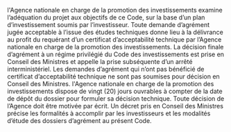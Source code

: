 l'Agence nationale en charge de la promotion des investissements examine l’adéquation du projet aux objectifs de ce Code, sur la base d’un plan d’investissement soumis par l’investisseur. Toute demande d’agrément jugée acceptable à l’issue des études techniques donne lieu à la délivrance au profit du requérant d’un certificat d’acceptabilité technique par l’Agence nationale en charge de la promotion des investissements.
La décision finale d’agrément à un régime privilégié du Code des investissements est prise en Conseil des Ministres et appelle la prise subséquente d’un arrêté interministériel. Les demandes d’agrément qui n’ont pas bénéficié de certificat d’acceptabilité technique ne sont pas soumises pour décision en Conseil des Ministres.
l'Agence nationale en charge de la promotion des investissements dispose de vingt (20) jours ouvrables à compter de la date de dépôt du dossier pour formuler sa décision technique.
Toute décision de l’Agence doit être motivée par écrit.
Un décret pris en Conseil des Ministres précise les formalités à accomplir par les investisseurs et les modalités d’étude des dossiers d’agrément au présent Code.